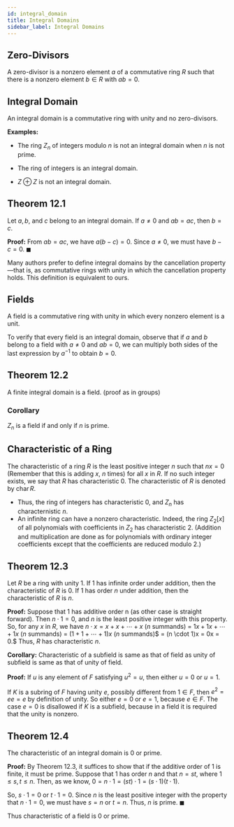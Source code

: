 ```yaml
---
id: integral_domain
title: Integral Domains
sidebar_label: Integral Domains
---
```


## Zero-Divisors

A zero-divisor is a nonzero element $a$ of a commutative ring $R$ such that there is a nonzero element $b \in R$ with $ab = 0$.

## Integral Domain

An integral domain is a commutative ring with unity and no zero-divisors.

**Examples:**

* The ring $Z_n$ of integers modulo $n$ is not an integral domain when $n$ is not prime.

* The ring of integers is an integral domain.

* $Z \oplus Z$ is not an integral domain.

## Theorem 12.1

Let $a, b$, and $c$ belong to an integral domain. If $a \neq 0$ and $ab = ac$, then $b = c$.

**Proof:** From $ab = ac$, we have $a(b - c) = 0$. Since $a \neq 0$, we must have $b - c = 0$. $\blacksquare$

Many authors prefer to define integral domains by the cancellation
property—that is, as commutative rings with unity in which the cancellation property holds. This definition is equivalent to ours.

## Fields

A field is a commutative ring with unity in which every nonzero
element is a unit.


To verify that every field is an integral domain, observe that if $a$ and
$b$ belong to a field with $a \neq 0$ and $ab = 0$, we can multiply both sides
of the last expression by $a^{-1}$ to obtain $b = 0$.

## Theorem 12.2

A finite integral domain is a field. (proof as in groups)

### Corollary 

$Z_n$ is a field if and only if $n$ is prime.

## Characteristic of a Ring

The characteristic of a ring $R$ is the least positive integer $n$ such that
$nx = 0$ (Remember that this is adding $x$, $n$ times) for all $x$ in $R$. If no such integer exists, we say that $R$ has characteristic 0. The characteristic of $R$ is denoted by $\operatorname{char} R$.


* Thus, the ring of integers has characteristic 0, and $Z_n$ has characternistic $n$.
* An infinite ring can have a nonzero characteristic. Indeed, the ring $Z_2[x]$ of all polynomials with coefficients in $Z_2$ has characteristic 2. (Addition and multiplication are done as for polynomials with ordinary integer coefficients except that the coefficients are reduced modulo 2.)

## Theorem 12.3

Let $R$ be a ring with unity 1. If 1 has infinite order under addition, then the characteristic of $R$ is 0. If 1 has order $n$ under addition, then the characteristic of $R$ is $n$. 

**Proof:** Suppose that 1 has additive order n (as other case is straight forward). Then $n \cdot 1 = 0$, and $n$ is the least positive integer with this property. So, for any $x$ in $R$, we have $n \cdot x = x + x + \cdots + x$ ($n$ summands) = $1x + 1x + \cdots + 1x$ ($n$ summands) = $(1 + 1 + \cdots + 1)x$ ($n$ summands)$ = (n \cdot 1)x = 0x = 0.$ Thus, $R$ has characteristic $n$.

**Corollary:** Characteristic of a subfield is same as that of field as unity of subfield is same as that of unity of field.

**Proof:** If $u$ is any element of $F$ satisfying $u^2 = u$, then either $u=0 \text{ or } u=1$.

If $K$ is a subring of $F$ having unity $e$, possibly different from $1 \in F$, then $e^2 = ee = e$ by definition of unity. So either $e=0 \text{ or } e=1$, because $e \in F$. The case $e = 0$ is disallowed if $K$ is a subfield, because in a field it is required that the unity is nonzero.

## Theorem 12.4

The characteristic of an integral domain is 0 or prime.

**Proof:** By Theorem 12.3, it suffices to show that if the additive order of 1 is finite, it must be prime. Suppose that 1 has order $n$ and that $n = st$, where $1 \leq s, t \leq n.$ Then, as we know, $0 = n \cdot 1 = (st) \cdot 1 = (s \cdot 1)(t \cdot 1).$ 

So, $s \cdot 1 = 0 \text{ or } t \cdot 1 = 0.$ Since $n$ is the least positive integer with the property that $n \cdot 1 = 0$, we must have $s = n$ or $t = n$. Thus, $n$ is prime. $\blacksquare$

Thus characteristic of a field is 0 or prime.




